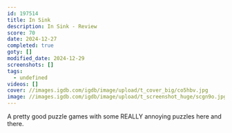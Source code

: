 ```yaml
---
id: 197514
title: In Sink
description: In Sink - Review
score: 70
date: 2024-12-27
completed: true
goty: []
modified_date: 2024-12-29
screenshots: []
tags:
  - undefined
videos: []
cover: //images.igdb.com/igdb/image/upload/t_cover_big/co5hbv.jpg
image: //images.igdb.com/igdb/image/upload/t_screenshot_huge/scgn9o.jpg
---
```

A pretty good puzzle games with some REALLY annoying puzzles here and there.